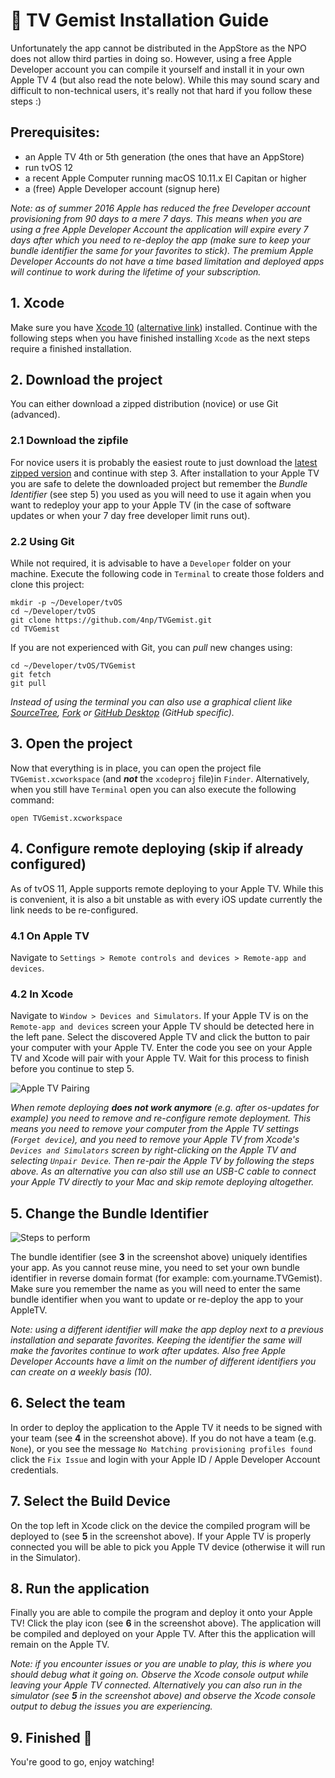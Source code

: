 #  TV Gemist Installation Guide

Unfortunately the app cannot be distributed in the AppStore as the NPO does not allow third parties in doing so. However, using a free Apple Developer account you can compile it yourself and install it in your own Apple TV 4 (but also read the note below). While this may sound scary and difficult to non-technical users, it's really not that hard if you follow these steps :)

## Prerequisites:

- an Apple TV 4th or 5th generation (the ones that have an AppStore)
- run tvOS 12
- a recent Apple Computer running macOS 10.11.x El Capitan or higher
- a (free) Apple Developer account (signup here)

_Note: as of summer 2016 Apple has reduced the free Developer account provisioning from 90 days to a mere 7 days. This means when you are using a free Apple Developer Account the application will expire every 7 days after which you need to re-deploy the app (make sure to keep your bundle identifier the same for your favorites to stick). The premium Apple Developer Accounts do not have a time based limitation and deployed apps will continue to work during the lifetime of your subscription._

## 1. Xcode

Make sure you have [Xcode 10](https://itunes.apple.com/nl/app/xcode/id497799835) ([alternative link](https://developer.apple.com/download/more/)) installed. Continue with the following steps when you have finished installing ```Xcode``` as the next steps require a finished installation.

## 2. Download the project

You can either download a zipped distribution (novice) or use Git (advanced).

### 2.1 Download the zipfile

For novice users it is probably the easiest route to just download the [latest zipped version](https://github.com/4np/TVGemist/archive/master.zip) and continue with step 3. After installation to your Apple TV you are safe to delete the downloaded project but remember the _Bundle Identifier_ (see step 5) you used as you will need to use it again when you want to redeploy your app to your Apple TV (in the case of software updates or when your 7 day free developer limit runs out). 

### 2.2 Using Git

While not required, it is advisable to have a ```Developer``` folder on your machine. Execute the following code in ```Terminal``` to create those folders and clone this project:

```
mkdir -p ~/Developer/tvOS
cd ~/Developer/tvOS
git clone https://github.com/4np/TVGemist.git
cd TVGemist
```

If you are not experienced with Git, you can _pull_ new changes using:

```
cd ~/Developer/tvOS/TVGemist
git fetch
git pull
```

_Instead of using the terminal you can also use a graphical client like [SourceTree](https://www.sourcetreeapp.com), [Fork](https://git-fork.com) or [GitHub Desktop](https://desktop.github.com) (GitHub specific)._

## 3. Open the project

Now that everything is in place, you can open the project file ```TVGemist.xcworkspace``` (and _**not**_ the ```xcodeproj``` file)in ```Finder```. Alternatively, when you still have ```Terminal``` open you can also execute the following command:

```
open TVGemist.xcworkspace
```

## 4. Configure remote deploying (skip if already configured)

As of tvOS 11, Apple supports remote deploying to your Apple TV. While this is convenient, it is also a bit unstable as with every iOS update currently the link needs to be re-configured. 

### 4.1 On Apple TV

Navigate to `Settings > Remote controls and devices > Remote-app and devices`. 

### 4.2 In Xcode

Navigate to `Window > Devices and Simulators`. If your Apple TV is on the `Remote-app and devices` screen your Apple TV should be detected here in the left pane. Select the discovered Apple TV and click the button to pair your computer with your Apple TV. Enter the code you see on your Apple TV and Xcode will pair with your Apple TV. Wait for this process to finish before you continue to step 5.

![Apple TV Pairing](https://user-images.githubusercontent.com/1049693/36071838-6a72ad9e-0f15-11e8-8840-81bb0d05d188.png)

_When remote deploying **does not work anymore** (e.g. after os-updates for example) you need to remove and re-configure remote deployment. This means you need to remove your computer from the Apple TV settings (`Forget device`), and you need to remove your Apple TV from Xcode's `Devices and Simulators` screen by right-clicking on the Apple TV and selecting `Unpair Device`. Then re-pair the Apple TV by following the steps above. As an alternative you can also still use an USB-C cable to connect your Apple TV directly to your Mac and skip remote deploying altogether._

## 5. Change the Bundle Identifier

![Steps to perform](https://user-images.githubusercontent.com/1049693/36071674-bf6a3464-0f12-11e8-99de-e218f881898e.png)

The bundle identifier (see **3** in the screenshot above) uniquely identifies your app. As you cannot reuse mine, you need to set your own bundle identifier in reverse domain format (for example: com.yourname.TVGemist). Make sure you remember the name as you will need to enter the same bundle identifier when you want to update or re-deploy the app to your AppleTV.

_Note: using a different identifier will make the app deploy next to a previous installation and separate favorites. Keeping the identifier the same will make the favorites continue to work after updates. Also *free* Apple Developer Accounts have a limit on the number of different identifiers you can create on a weekly basis (10)._

## 6. Select the team

In order to deploy the application to the Apple TV it needs to be signed with your team (see **4** in the screenshot above). If you do not have a team (e.g. ```None```), or you see the message ```No Matching provisioning profiles found``` click the ```Fix Issue``` and login with your Apple ID / Apple Developer Account credentials.

## 7. Select the Build Device

On the top left in Xcode click on the device the compiled program will be deployed to (see **5** in the screenshot above). If your Apple TV is properly connected you will be able to pick you Apple TV device (otherwise it will run in the Simulator).

## 8. Run the application

Finally you are able to compile the program and deploy it onto your Apple TV! Click the play icon (see **6** in the screenshot above). The application will be compiled and deployed on your Apple TV. After this the application will remain on the Apple TV. 

_Note: if you encounter issues or you are unable to play, this is where you should debug what it going on. Observe the Xcode console output while leaving your Apple TV connected. Alternatively you can also run in the simulator (see **5** in the screenshot above) and observe the Xcode console output to debug the issues you are experiencing._

## 9. Finished 🏁

You're good to go, enjoy watching!
